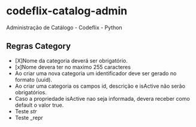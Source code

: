 # codeflix-catalog-admin
Administração de Catálogo - Codeflix - Python

## Regras Category
- [X]Nome da categoria deverá ser obrigatório.
- [x]Nome devera ter no maximo 255 caracteres
- Ao criar uma nova categoria um identificador deve ser gerado no formato (uuid).
- Ao criar uma categoria os campos id, descrição e isActive não serão obrigatórios.
- Caso a propriedade isActive nao seja informada, devera receber como default o valor true.
- Teste _str_
- Teste _repr